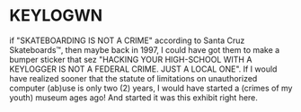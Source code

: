 # KEYLOGWN
if "SKATEBOARDING IS NOT A CRIME" according to Santa Cruz Skateboards™, then maybe back in 1997, I could have got them to make a bumper sticker that sez "HACKING YOUR HIGH-SCHOOL WITH A KEYLOGGER IS NOT A FEDERAL CRIME. JUST A LOCAL ONE". If I would have realized sooner that the statute of limitations on unauthorized computer (ab)use is only two (2) years, I would have started a (crimes of my youth) museum ages ago! And started it was this exhibit right here.
